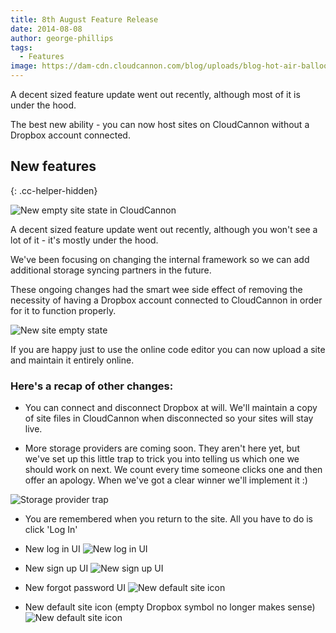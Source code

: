 ```yaml
---
title: 8th August Feature Release
date: 2014-08-08
author: george-phillips
tags:
  - Features
image: https://dam-cdn.cloudcannon.com/blog/uploads/blog-hot-air-balloon.jpg
---
```


A decent sized feature update went out recently, although most of it is under the hood.

The best new ability - you can now host sites on CloudCannon without a Dropbox account connected.
<!-- excerpt stop -->

## New features
{: .cc-helper-hidden}

![New empty site state in CloudCannon](https://dam-cdn.cloudcannon.com/blog/assets/blog/2014-08-08-feature-release/new-site-empty-state-header.png "New empty site state in CloudCannon")

A decent sized feature update went out recently, although you won't see a lot of it - it's mostly under the hood.

We've been focusing on changing the internal framework so we can add additional storage syncing partners in the future.

These ongoing changes had the smart wee side effect of removing the necessity of having a Dropbox account connected to CloudCannon in order for it to function properly.

![New site empty state](https://dam-cdn.cloudcannon.com/blog/assets/blog/2014-08-08-feature-release/new-site-empty-state.png)

If you are happy just to use the online code editor you can now upload a site and maintain it entirely online.

### Here's a recap of other changes:

* You can connect and disconnect Dropbox at will. We'll maintain a copy of site files in CloudCannon when disconnected so your sites will stay live.

* More storage providers are coming soon. They aren't here yet, but we've set up this little trap to trick you into telling us which one we should work on next. We count every time someone clicks one and then offer an apology. When we've got a clear winner we'll implement it :)

![Storage provider trap](https://dam-cdn.cloudcannon.com/blog/assets/blog/2014-08-08-feature-release/select-a-storage-provider.png)

* You are remembered when you return to the site. All you have to do is click 'Log In'

* New log in UI ![New log in UI](https://dam-cdn.cloudcannon.com/blog/assets/blog/2014-08-08-feature-release/new-sign-in.png)

* New sign up UI ![New sign up UI](https://dam-cdn.cloudcannon.com/blog/assets/blog/2014-08-08-feature-release/new-sign-up.png)

* New forgot password UI ![New default site icon](https://dam-cdn.cloudcannon.com/blog/assets/blog/2014-08-08-feature-release/new-reset-password.png)

* New default site icon (empty Dropbox symbol no longer makes sense) ![New default site icon](https://dam-cdn.cloudcannon.com/blog/assets/blog/2014-08-08-feature-release/new-default-site-icon.png)